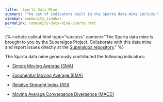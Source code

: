 ```yaml
---
title:  Sparta Data Mine
summary: "The set of indicators built in the Sparta data mine include Simple Moving Average (SMA), Exponential Moving Averege (EMA), Relative Strenght Index (RSI), and Moving Average convergence Divergence (MACD)."
sidebar: community_sidebar
permalink: community-data-mine-sparta.html
---
```


{% include callout.html type="success" content="The Sparta data mine is brought to you by the Superalgos Project. Collaborate with this data mine and report issues directly at the <a href='https://github.com/Superalgos/Superalgos'  rel='nofollow' rel='noopener' target='_blank'>Superalgos repository</a>." %}

The Sparta data mine generously contributed the following indicators:

* [Simple Moving Average (SMA)](community-indicator-simple-moving-average.html)

* [Exponential Moving Average (EMA)](community-indicator-exponential-moving-average.html)

* [Relative Strenght Index (RSI)](community-indicator-relative-strenght-index.html)

* [Moving Average Convergence Divergence (MACD)](community-indicator-moving-average-convergence-divergence.html)